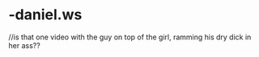# -daniel.ws
//is that one video with the guy on top of the girl, ramming his dry dick in her ass?? 
